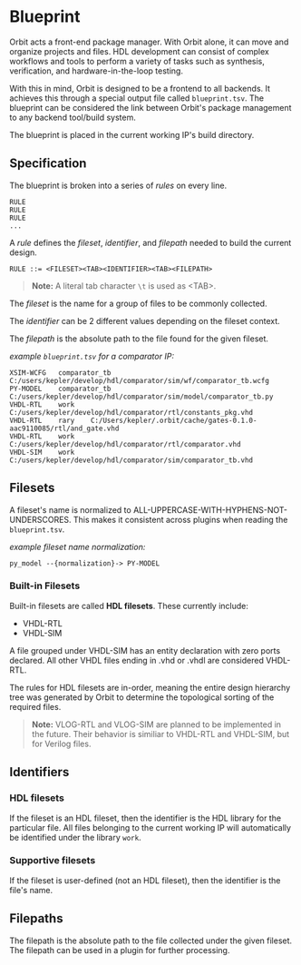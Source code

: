 # Blueprint

Orbit acts a front-end package manager. With Orbit alone, it can move and organize projects and files. HDL development can consist of complex workflows and tools to perform a variety of tasks such as synthesis, verification, and hardware-in-the-loop testing. 

With this in mind, Orbit is designed to be a frontend to all backends. It achieves this through a special output file called `blueprint.tsv`. The blueprint can be considered the link between Orbit's package management to any backend tool/build system.

The blueprint is placed in the current working IP's build directory.

## Specification

The blueprint is broken into a series of _rules_ on every line.
```
RULE
RULE
RULE
...
```

A _rule_ defines the _fileset_, _identifier_, and _filepath_ needed to build the current design.
```
RULE ::= <FILESET><TAB><IDENTIFIER><TAB><FILEPATH>
```

> __Note:__ A literal tab character `\t` is used as \<TAB>.

The _fileset_ is the name for a group of files to be commonly collected.

The _identifier_ can be 2 different values depending on the fileset context.

The _filepath_ is the absolute path to the file found for the given fileset.

_example `blueprint.tsv` for a comparator IP:_
``` 
XSIM-WCFG	comparator_tb	C:/users/kepler/develop/hdl/comparator/sim/wf/comparator_tb.wcfg
PY-MODEL	comparator_tb	C:/users/kepler/develop/hdl/comparator/sim/model/comparator_tb.py
VHDL-RTL	work	C:/users/kepler/develop/hdl/comparator/rtl/constants_pkg.vhd
VHDL-RTL	rary	C:/Users/kepler/.orbit/cache/gates-0.1.0-aac9110085/rtl/and_gate.vhd
VHDL-RTL	work	C:/users/kepler/develop/hdl/comparator/rtl/comparator.vhd
VHDL-SIM	work	C:/users/kepler/develop/hdl/comparator/sim/comparator_tb.vhd
```

## Filesets

A fileset's name is normalized to ALL-UPPERCASE-WITH-HYPHENS-NOT-UNDERSCORES. This makes it consistent across plugins when reading the `blueprint.tsv`.

_example fileset name normalization:_
```
py_model --{normalization}-> PY-MODEL
```

### Built-in Filesets

Built-in filesets are called __HDL filesets__. These currently include: 
- VHDL-RTL
- VHDL-SIM

A file grouped under VHDL-SIM has an entity declaration with zero ports declared. All other VHDL files ending in .vhd or .vhdl are considered VHDL-RTL.

The rules for HDL filesets are in-order, meaning the entire design hierarchy tree was generated by Orbit to determine the topological sorting of the required files.

> __Note:__ VLOG-RTL and VLOG-SIM are planned to be implemented in the future. Their behavior is similiar to VHDL-RTL and VHDL-SIM, but for Verilog files.


## Identifiers

### HDL filesets

If the fileset is an HDL fileset, then the identifier is the HDL library for the particular file. All files belonging to the current working IP will automatically be identified under
the library `work`.

### Supportive filesets

If the fileset is user-defined (not an HDL fileset), then the identifier is the
file's name.

## Filepaths

The filepath is the absolute path to the file collected under the given fileset. The filepath can be used in a plugin for further processing.